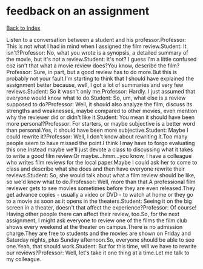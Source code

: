 # feedback on an assignment
[Back to Index](https://github.com/windows10010/tpoExtractor/blog/master/README.md)

Listen to a conversation between a student and his professor.Professor: This is not what I had in mind when I assigned the film review.Student: It isn't?Professor: No, what you wrote is a synopsis, a detailed summary of the movie, but it's not a review.Student: It's not? I guess I'm a little confused coz isn't that what a movie review does?You know, describe the film?Professor: Sure, in part, but a good review has to do more.But this is probably not your fault.I'm starting to think that I should have explained the assignment better because, well, I got a lot of summaries and very few reviews.Student: So it wasn't only me.Professor: Hardly. I just assumed that everyone would know what to do.Student: So, um, what else is a review supposed to do?Professor: Well, it should also analyze the film, discuss its strengths and weaknesses, maybe compared to other movies, even mention why the reviewer did or didn't like it.Student: You mean it should have been more personal?Professor: For starters, or maybe subjective is a better word than personal.Yes, it should have been more subjective.Student: Maybe I could rewrite it?Professor: Well, I don't know about rewriting it.Too many people seem to have missed the point.I think I may have to forgo evaluating this one.Instead maybe we'll just devote a class to discussing what it takes to write a good film review.Or maybe...hmm...you know, I have a colleague who writes film reviews for the local paper.Maybe I could ask her to come to class and describe what she does and then have everyone rewrite their reviews.Student: So, she would talk about what a film review should be like, so we'd know what to do.Professor: Well, more than that.A professional film reviewer gets to see movies sometimes before they are even released.They get advance copies - usually a video or DVD - to watch at home or they go to a movie as soon as it opens in the theaters.Student: Seeing it on the big screen in a theater, doesn't that affect the experience?Professor: Of course! Having other people there can affect their review, too.So, for the next assignment, I might ask everyone to review one of the films the film club shows every weekend at the theater on campus.There is no admission charge.They are free to students and the movies are shown on Friday and Saturday nights, plus Sunday afternoon.So, everyone should be able to see one.Yeah, that should work.Student: But for this time, will we have to rewrite our reviews?Professor: Well, let's take it one thing at a time.Let me talk to my colleague.